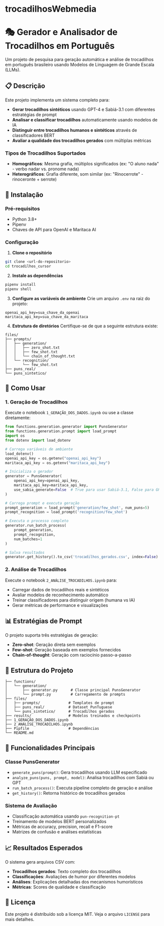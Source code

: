 # trocadilhosWebmedia

# 🎭 Gerador e Analisador de Trocadilhos em Português

Um projeto de pesquisa para geração automática e análise de trocadilhos em português brasileiro usando Modelos de Linguagem de Grande Escala (LLMs).

## 📋 Descrição

Este projeto implementa um sistema completo para:

- **Gerar trocadilhos sintéticos** usando GPT-4 e Sabiá-3.1 com diferentes estratégias de prompt
- **Analisar e classificar trocadilhos** automaticamente usando modelos de IA
- **Distinguir entre trocadilhos humanos e sintéticos** através de classificadores BERT
- **Avaliar a qualidade dos trocadilhos gerados** com múltiplas métricas

### Tipos de Trocadilhos Suportados

- **Homográficos**: Mesma grafia, múltiplos significados (ex: "O aluno nada" - verbo nadar vs. pronome nada)
- **Heterográficos**: Grafia diferente, som similar (ex: "Rinocerrote" - rinoceronte + serrote)

## 🚀 Instalação

### Pré-requisitos

- Python 3.8+
- Pipenv
- Chaves de API para OpenAI e Maritaca AI

### Configuração

1. **Clone o repositório**
```bash
git clone <url-do-repositorio>
cd trocadilhos_cursor
```

2. **Instale as dependências**
```bash
pipenv install
pipenv shell
```

3. **Configure as variáveis de ambiente**
Crie um arquivo `.env` na raiz do projeto:
```env
openai_api_key=sua_chave_da_openai
maritaca_api_key=sua_chave_da_maritaca
```

4. **Estrutura de diretórios**
Certifique-se de que a seguinte estrutura existe:
```
files/
├── prompts/
│   ├── generation/
│   │   ├── zero_shot.txt
│   │   ├── few_shot.txt
│   │   └── chain_of_thought.txt
│   └── recognition/
│       └── few_shot.txt
├── puns_real/
└── puns_sintetico/
```

## 📖 Como Usar

### 1. Geração de Trocadilhos

Execute o notebook `1_GERAÇÃO_DOS_DADOS.ipynb` ou use a classe diretamente:

```python
from functions.generation.generator import PunsGenerator
from functions.generation.prompt import load_prompt
import os
from dotenv import load_dotenv

# Carrega variáveis de ambiente
load_dotenv()
openai_api_key = os.getenv("openai_api_key")
maritaca_api_key = os.getenv("maritaca_api_key")

# Inicializa o gerador
generator = PunsGenerator(
    openai_api_key=openai_api_key,
    maritaca_api_key=maritaca_api_key,
    use_sabia_generate=False  # True para usar Sabiá-3.1, False para GPT-4
)

# Carrega prompt e executa geração
prompt_generation = load_prompt('generation/few_shot', num_puns=5)
prompt_recognition = load_prompt('recognition/few_shot')

# Executa o processo completo
generator.run_batch_process(
    prompt_generation, 
    prompt_recognition, 
    num_batches=1
)

# Salva resultados
generator.get_history().to_csv('trocadilhos_gerados.csv', index=False)
```

### 2. Análise de Trocadilhos

Execute o notebook `2_ANÁLISE_TROCADILHOS.ipynb` para:

- Carregar dados de trocadilhos reais e sintéticos
- Avaliar modelos de reconhecimento automático
- Treinar classificadores para distinguir origem (humana vs IA)
- Gerar métricas de performance e visualizações

## 📊 Estratégias de Prompt

O projeto suporta três estratégias de geração:

- **Zero-shot**: Geração direta sem exemplos
- **Few-shot**: Geração baseada em exemplos fornecidos
- **Chain-of-thought**: Geração com raciocínio passo-a-passo

## 📁 Estrutura do Projeto

```
├── functions/
│   └── generation/
│       ├── generator.py      # Classe principal PunsGenerator
│       └── prompt.py         # Carregamento de prompts
├── files/
│   ├── prompts/             # Templates de prompt
│   ├── puns_real/           # Dataset PunTuguese
│   └── puns_sintetico/      # Trocadilhos gerados
├── results/                 # Modelos treinados e checkpoints
├── 1_GERAÇÃO_DOS_DADOS.ipynb
├── 2_ANÁLISE_TROCADILHOS.ipynb
├── Pipfile                  # Dependências
└── README.md
```

## 🔧 Funcionalidades Principais

### Classe PunsGenerator

- `generate_puns(prompt)`: Gera trocadilhos usando LLM especificado
- `analyze_puns(puns, prompt, model)`: Analisa trocadilhos com Sabiá ou GPT
- `run_batch_process()`: Executa pipeline completo de geração e análise
- `get_history()`: Retorna histórico de trocadilhos gerados

### Sistema de Avaliação

- Classificação automática usando `pun-recognition-pt`
- Treinamento de modelos BERT personalizados
- Métricas de accuracy, precision, recall e F1-score
- Matrizes de confusão e análises estatísticas

## 📈 Resultados Esperados

O sistema gera arquivos CSV com:

- **Trocadilhos gerados**: Texto completo dos trocadilhos
- **Classificações**: Avaliações de humor por diferentes modelos
- **Análises**: Explicações detalhadas dos mecanismos humorísticos
- **Métricas**: Scores de qualidade e classificação

## 📄 Licença

Este projeto é distribuído sob a licença MIT. Veja o arquivo `LICENSE` para mais detalhes.
